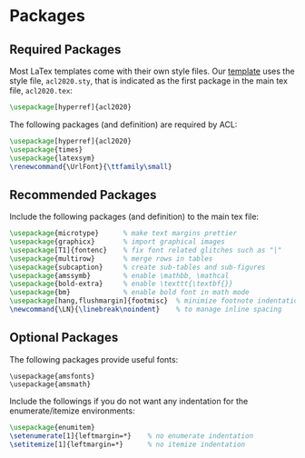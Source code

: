 # Packages

## Required Packages

Most LaTex templates come with their own style files.
Our [template](https://www.overleaf.com/read/xqgmwyqbqxbz) uses the style file, `acl2020.sty`, that is indicated as the first package in the main tex file, `acl2020.tex`:

```latex
\usepackage[hyperref]{acl2020}
```

The following packages (and definition) are required by ACL:

```latex
\usepackage[hyperref]{acl2020}
\usepackage{times}
\usepackage{latexsym}
\renewcommand{\UrlFont}{\ttfamily\small}
```

## Recommended Packages

Include the following packages (and definition) to the main tex file:

```latex
\usepackage{microtype}      % make text margins prettier
\usepackage{graphicx}       % import graphical images
\usepackage[T1]{fontenc}    % fix font related glitches such as "|"
\usepackage{multirow}       % merge rows in tables
\usepackage{subcaption}     % create sub-tables and sub-figures
\usepackage{amssymb}        % enable \mathbb, \mathcal
\usepackage{bold-extra}     % enable \texttt{\textbf{}}
\usepackage{bm}             % enable bold font in math mode
\usepackage[hang,flushmargin]{footmisc}  % minimize footnote indentation
\newcommand{\LN}{\linebreak\noindent}    % to manage inline spacing
```

## Optional Packages

The following packages provide useful fonts:

```
\usepackage{amsfonts}
\usepackage{amsmath}
```

Include the followings if you do not want any indentation for the enumerate/itemize environments:

```latex
\usepackage{enumitem}
\setenumerate[1]{leftmargin=*}    % no enumerate indentation
\setitemize[1]{leftmargin=*}      % no itemize indentation
```
